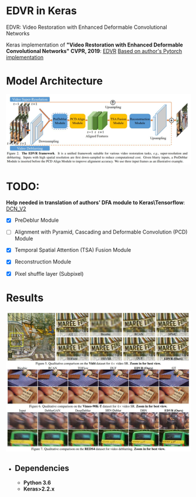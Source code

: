 # EDVR in Keras
EDVR: Video Restoration with Enhanced Deformable Convolutional Networks

Keras implementation of **"Video Restoration with Enhanced Deformable Convolutional Networks" CVPR, 2019**: [EDVR](https://arxiv.org/abs/1905.02716)
[Based on author's Pytorch implementation](https://github.com/xinntao/EDVR)

# Model Architecture
![alt text](https://github.com/Golbstein/EDVR_Keras/blob/master/assets/arch.JPG)

# TODO:
**Help needed in translation of authors' DFA module to Keras\Tensorflow**: [DCN_V2](https://github.com/xinntao/EDVR/tree/master/codes/models/modules/DCNv2)

- [x] PreDeblur Module
- [ ] Alignment with Pyramid, Cascading and Deformable Convolution (PCD) Module
- [x] Temporal Spatial Attention (TSA) Fusion Module
- [x] Reconstruction Module
- [x] Pixel shuffle layer (Subpixel)



# Results
![alt text](https://github.com/Golbstein/EDVR_Keras/blob/master/assets/res.JPG)


* ## Dependencies
  - **Python 3.6**
  - **Keras>2.2.x**
